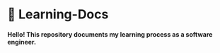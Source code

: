 # :tropical_drink: Learning-Docs

#### Hello! This repository documents my learning process as a software engineer.





